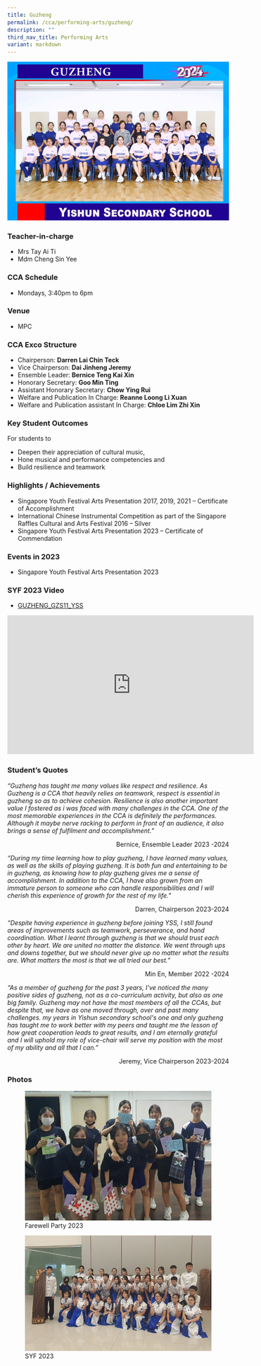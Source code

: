 ```yaml
---
title: Guzheng
permalink: /cca/performing-arts/guzheng/
description: ""
third_nav_title: Performing Arts
variant: markdown
---
```

![](/images/StudDevelopment/CCAs/PerformingArts/Guzheng/Guzheng_24.jpg)

### Teacher-in-charge	
* Mrs Tay Ai Ti
* Mdm Cheng Sin Yee

### CCA Schedule
* Mondays, 3:40pm to 6pm

### Venue
* MPC


### CCA Exco Structure

* Chairperson:  **Darren Lai Chin Teck**
* Vice Chairperson: **Dai Jinheng Jeremy**
* Ensemble Leader: **Bernice Teng Kai Xin**
* Honorary Secretary: **Goo Min Ting**
* Assistant Honorary Secretary: **Chow Ying Rui**
* Welfare and Publication In Charge: **Reanne Loong Li Xuan**
* Welfare and Publication assistant In Charge: **Chloe Lim Zhi Xin**




### Key Student Outcomes

For students to
* Deepen their appreciation of cultural music,
* Hone musical and performance competencies and
* Build resilience and teamwork


### Highlights / Achievements

* Singapore Youth Festival Arts Presentation 2017, 2019, 2021 – Certificate of Accomplishment
* International Chinese Instrumental Competition as part of the Singapore Raffles Cultural and Arts Festival 2016 – Silver
* Singapore Youth Festival Arts Presentation 2023 – Certificate of Commendation


### Events in 2023

* Singapore Youth Festival Arts Presentation 2023

### SYF 2023 Video 

* [GUZHENG_GZS11_YSS](https://youtu.be/COUvT5esGms)

<iframe allowfullscreen="" allow="accelerometer; autoplay; clipboard-write; encrypted-media; gyroscope; picture-in-picture; web-share" frameborder="0" title="YouTube video player" src="https://www.youtube.com/embed/COUvT5esGms" height="315" width="560"></iframe>

### Student’s Quotes

*“Guzheng has taught me many values like respect and resilience. As Guzheng is a CCA that heavily relies on teamwork, respect is essential in guzheng so as to achieve cohesion. Resilience is also another important value I fostered as i was faced with many challenges in the CCA. One of the most memorable experiences in the CCA is definitely the performances. Although it maybe nerve racking to perform in front of an audience, it also brings a sense of fulfilment and accomplishment.”*

<div style="text-align:right">Bernice, Ensemble Leader 2023 -2024</div>

*“During my time learning how to play guzheng, I have learned many values, as well as the skills of playing guzheng. It is both fun and entertaining to be in guzheng, as knowing how to play guzheng gives me a sense of accomplishment. In addition to the CCA, I have also grown from an immature person to someone who can handle responsibilities and I will cherish this experience of growth for the rest of my life.”*

<div style="text-align:right">Darren, Chairperson 2023-2024</div>

*“Despite having experience in guzheng before joining YSS, I still found areas of improvements such as teamwork, perseverance, and hand coordination. What I learnt through guzheng is that we should trust each other by heart. We are united no matter the distance. We went through ups and downs together, but we should never give up no matter what the results are. What matters the most is that we all tried our best.”*

<div style="text-align:right">Min En, Member 2022 -2024</div>

*“As a member of guzheng for the past 3 years, I've noticed the many positive sides of guzheng, not as a co-curriculum activity, but also as one big family. Guzheng may not have the most members of all the CCAs, but despite that, we have as one moved through, over and past many challenges.  my years in Yishun secondary school's one and only guzheng has taught me to work better with my peers and taught me the lesson of how great cooperation leads to great results, and I am eternally grateful and I will uphold my role of vice-chair will serve my position with the most of my ability and all that I can.”*

<div style="text-align:right">Jeremy, Vice Chairperson 2023-2024</div>

### Photos

<figure><img src="/images/StudDevelopment/CCAs/PerformingArts/Guzheng/farewell%20party%202023.jpg"><figcaption>Farewell Party 2023</figcaption></figure>

<figure><img src="/images/StudDevelopment/CCAs/PerformingArts/Guzheng/syf%202023.jpg"><figcaption>SYF 2023</figcaption></figure>